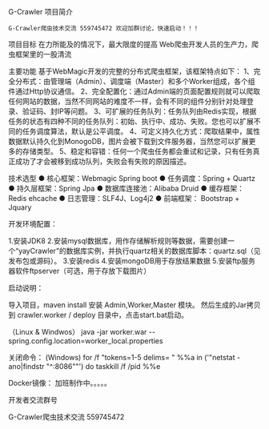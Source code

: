 G-Crawler 项目简介  
   
    G-Crawler爬虫技术交流 559745472 欢迎加群讨论，快速启动！！！ 


项目目标
     在力所能及的情况下，最大限度的提高 Web爬虫开发人员的生产力，爬虫框架里的一股清流

主要功能
   基于WebMagic开发的完整的分布式爬虫框架，该框架特点如下：
1、完全分布式：由管理端（Admin）、调度端（Master）和多个Worker组成，各个组件通过Http协议通信。
2、完全配置化：通过Admin端的页面配置规则就可以爬取任何网站的数据，当然不同网站的难度不一样，会有不同的组件分别针对处理登录、验证码、封IP等问题。
3、可扩展的任务队列：任务队列由Redis实现，根据任务的状态有四种不同的任务队列：初始、执行中、成功、失败。您也可以扩展不同的任务调度算法，默认是公平调度。
4、可定义持久化方式：爬取结果中，属性数据默认持久化到MonogoDB，图片会被下载到文件服务器，当然您可以扩展更多的存储类型。
5、稳定和容错：任何一个爬虫任务都会重试和记录，只有任务真正成功了才会被移到成功队列，失败会有失败的原因描述。


技术选型
● 核心框架：Webmagic Spring boot 
● 任务调度：Spring + Quartz
● 持久层框架：Spring Jpa 
● 数据库连接池：Alibaba Druid 
● 缓存框架：Redis ehcache 
● 日志管理：SLF4J、Log4j2
● 前端框架： Bootstrap + Jquary


开发环境配置：

  1.安装JDK8 
  2.安装mysql数据库，用作存储解析规则等数据，需要创建一个“yayCrawler”的数据库实例，并执行quartz相关的数据库脚本：quartz.sql（见发布包或源码）。
  3.安装redis
  4.安装mongoDB用于存放结果数据
  5.安装ftp服务器软件ftpserver（可选，用于存放下载图片）

启动说明：

  导入项目，maven install 安装 Admin,Worker,Master 模块。 然后生成的Jar拷贝到 crawler.worker /  deploy 目录中，点击start.bat启动。

 （Linux & Windwos）
  java -jar worker.war --spring.config.location=worker_local.properties
 
  
关闭命令：
(Windows)
  for /f "tokens=1-5 delims= " %%a in ('"netstat -ano|findstr "^:8086""') do taskkill /f /pid %%e
  

Docker镜像：
    加班制作中。。。。。



开发者交流群号

G-Crawler爬虫技术交流  559745472 
 
